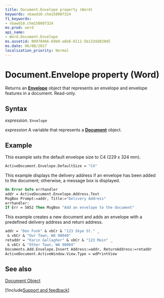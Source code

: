 ```yaml
---
title: Document.Envelope property (Word)
keywords: vbawd10.chm158007324
f1_keywords:
- vbawd10.chm158007324
ms.prod: word
api_name:
- Word.Document.Envelope
ms.assetid: 00978466-69b0-a6b8-6111-5b133dd820d5
ms.date: 06/08/2017
localization_priority: Normal
---
```



# Document.Envelope property (Word)

Returns an  **[Envelope](Word.Envelope.md)** object that represents an envelope and envelope features in a document. Read-only.


## Syntax

_expression_. `Envelope`

_expression_ A variable that represents a **[Document](Word.Document.md)** object.


## Example

This example sets the default envelope size to C4 (229 x 324 mm).


```vb
ActiveDocument.Envelope.DefaultSize = "C4"
```

This example displays the delivery address if an envelope has been added to the document; otherwise, a message box is displayed.




```vb
On Error GoTo errhandler 
addr = ActiveDocument.Envelope.Address.Text 
MsgBox Prompt:=addr, Title:="Delivery Address" 
errhandler: 
If Err = 5852 Then MsgBox "Add an envelope to the document"
```

This example creates a new document and adds an envelope with a predefined delivery address and return address.




```vb
addr = "Don Funk" & vbCr & "123 Skye St." _ 
 & vbCr & "Our Town, WA 98040" 
retaddr = "Karin Gallagher" & vbCr & "123 Main" _ 
 & vbCr & "Other Town, WA 98004" 
Documents.Add.Envelope.Insert Address:=addr, ReturnAddress:=retaddr 
ActiveDocument.ActiveWindow.View.Type = wdPrintView
```


## See also


[Document Object](Word.Document.md)

[!include[Support and feedback](~/includes/feedback-boilerplate.md)]